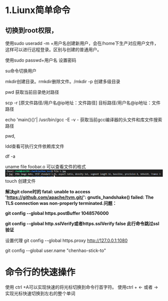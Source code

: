 # 1.Liunx简单命令

## 切换到root权限，

使用sudo useradd -m +用户名创建新用户，会在/home下生产对应用户文件，这样可以进行远程登录。区别与创建的普通用户。

使用sudo passwd+用户名 设置密码

su命令切换用户

mkdir创建目录。rmkdir删除文件。/mkdir -p 创建多级目录

pwd 获取当前目录绝对路径

scp -r [原文件路径/用户名@ip地址：文件路径] 目标路径/用户名@ip地址：文件路径

echo 'main(){}'| /usr/bin/gcc -E -v - 获取当前gcc编译器的头文件和库文件搜索路径

pwd,

ldd查看可执行文件依赖库文件

df -a

uname
file foobar.o 可以查看文件的格式
![image-20231007103010273](linux简单命令.assets/image-20231007103010273.png)
touch 创建文件

**解决git clone时的 fatal: unable to access 'https://github.com/apache/tvm.git/': gnutls_handshake() failed: The TLS connection was non-properly terminated.问题：**

 **git config --global https.postBuffer 1048576000**

**git config --global http.sslVerify或者https.sslVerify false  此行命令跳过ssl验证**

设置代理 git config --global https.proxy http://127.0.0.1:1080

git config --global user.name "chenhao-stick-to"

# 命令行的快速操作
使用 ctrl +A可以实现快速的将光标切换到命令行首字符。
使用ctrl + <- 或者 -> 实现光标快速切换到左右的整个单词